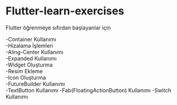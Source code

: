 # Flutter-learn-exercises
Flutter öğrenmeye sıfırdan başlayanlar için

-Container Kullanımı           
-Hizalama İşlemleri       
-Aling-Center Kullanımı     
-Expanded Kullanımı         
-Widget Oluşturma   
-Resim Ekleme    
-Icon Oluşturma           
-FutureBuilder Kullanımı        
-TextButton Kullanımı
-Fab(FloatingActionButton) Kullanımı
-Switch Kullanımı








